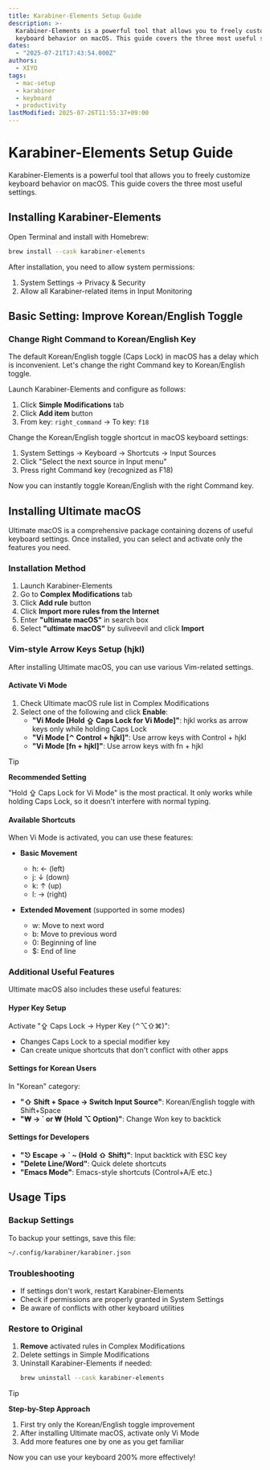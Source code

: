```yaml
---
title: Karabiner-Elements Setup Guide
description: >-
  Karabiner-Elements is a powerful tool that allows you to freely customize
  keyboard behavior on macOS. This guide covers the three most useful settings.
dates:
  - "2025-07-21T17:43:54.000Z"
authors:
  - XIYO
tags:
  - mac-setup
  - karabiner
  - keyboard
  - productivity
lastModified: 2025-07-26T11:55:37+09:00
---
```


# Karabiner-Elements Setup Guide

Karabiner-Elements is a powerful tool that allows you to freely customize keyboard behavior on macOS. This guide covers the three most useful settings.

## Installing Karabiner-Elements

Open Terminal and install with Homebrew:

```bash
brew install --cask karabiner-elements
```

After installation, you need to allow system permissions:
1. System Settings → Privacy & Security
2. Allow all Karabiner-related items in Input Monitoring

## Basic Setting: Improve Korean/English Toggle

### Change Right Command to Korean/English Key

The default Korean/English toggle (Caps Lock) in macOS has a delay which is inconvenient. Let's change the right Command key to Korean/English toggle.

Launch Karabiner-Elements and configure as follows:

1. Click **Simple Modifications** tab
2. Click **Add item** button
3. From key: `right_command` → To key: `f18`

Change the Korean/English toggle shortcut in macOS keyboard settings:

1. System Settings → Keyboard → Shortcuts → Input Sources
2. Click "Select the next source in Input menu"
3. Press right Command key (recognized as F18)

Now you can instantly toggle Korean/English with the right Command key.

## Installing Ultimate macOS

Ultimate macOS is a comprehensive package containing dozens of useful keyboard settings. Once installed, you can select and activate only the features you need.

### Installation Method

1. Launch Karabiner-Elements
2. Go to **Complex Modifications** tab
3. Click **Add rule** button
4. Click **Import more rules from the Internet**
5. Enter **"ultimate macOS"** in search box
6. Select **"ultimate macOS"** by suliveevil and click **Import**

### Vim-style Arrow Keys Setup (hjkl)

After installing Ultimate macOS, you can use various Vim-related settings.

#### Activate Vi Mode

1. Check Ultimate macOS rule list in Complex Modifications
2. Select one of the following and click **Enable**:
   - **"Vi Mode [Hold ⇪ Caps Lock for Vi Mode]"**: hjkl works as arrow keys only while holding Caps Lock
   - **"Vi Mode [⌃ Control + hjkl]"**: Use arrow keys with Control + hjkl
   - **"Vi Mode [fn + hjkl]"**: Use arrow keys with fn + hjkl

> [!TIP]
> **Recommended Setting**
> 
> "Hold ⇪ Caps Lock for Vi Mode" is the most practical.
> It only works while holding Caps Lock, so it doesn't interfere with normal typing.

#### Available Shortcuts

When Vi Mode is activated, you can use these features:

- **Basic Movement**
  - h: ← (left)
  - j: ↓ (down)
  - k: ↑ (up)
  - l: → (right)

- **Extended Movement** (supported in some modes)
  - w: Move to next word
  - b: Move to previous word
  - 0: Beginning of line
  - $: End of line

### Additional Useful Features

Ultimate macOS also includes these useful features:

#### Hyper Key Setup
Activate "⇪ Caps Lock → Hyper Key (⌃⌥⇧⌘)":
- Changes Caps Lock to a special modifier key
- Can create unique shortcuts that don't conflict with other apps

#### Settings for Korean Users
In "Korean" category:
- **"⇧ Shift + Space → Switch Input Source"**: Korean/English toggle with Shift+Space
- **"₩ → ` or ₩ (Hold ⌥ Option)"**: Change Won key to backtick

#### Settings for Developers
- **"⎋ Escape → ` ~ (Hold ⇧ Shift)"**: Input backtick with ESC key
- **"Delete Line/Word"**: Quick delete shortcuts
- **"Emacs Mode"**: Emacs-style shortcuts (Control+A/E etc.)

## Usage Tips

### Backup Settings
To backup your settings, save this file:
```bash
~/.config/karabiner/karabiner.json
```

### Troubleshooting
- If settings don't work, restart Karabiner-Elements
- Check if permissions are properly granted in System Settings
- Be aware of conflicts with other keyboard utilities

### Restore to Original
1. **Remove** activated rules in Complex Modifications
2. Delete settings in Simple Modifications
3. Uninstall Karabiner-Elements if needed:
   ```bash
   brew uninstall --cask karabiner-elements
   ```

> [!TIP]
> **Step-by-Step Approach**
> 
> 1. First try only the Korean/English toggle improvement
> 2. After installing Ultimate macOS, activate only Vi Mode
> 3. Add more features one by one as you get familiar

Now you can use your keyboard 200% more effectively!
